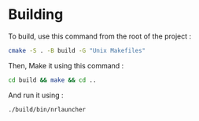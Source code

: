 # Building

To build, use this command from the root of the project :
```sh
cmake -S . -B build -G "Unix Makefiles"
```

Then, Make it using this command :
```sh
cd build && make && cd ..
```

And run it using :
```sh
./build/bin/nrlauncher
```
